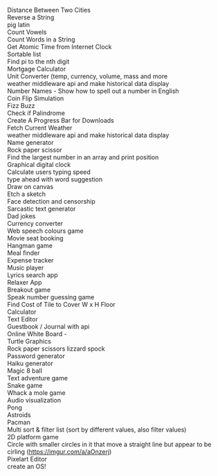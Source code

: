 Distance Between Two Cities  
Reverse a String  
pig latin  
Count Vowels  
Count Words in a String  
Get Atomic Time from Internet Clock  
Sortable list  
Find pi to the nth digit  
Mortgage Calculator  
Unit Converter (temp, currency, volume, mass and more  
weather middleware api and make historical data display  
Number Names - Show how to spell out a number in English  
Coin Flip Simulation  
Fizz Buzz  
Check if Palindrome  
Create A Progress Bar for Downloads  
Fetch Current Weather  
weather middleware api and make historical data display  
Name generator  
Rock paper scissor  
Find the largest number in an array and print position  
Graphical digital clock  
Calculate users typing speed  
type ahead with word suggestion  
Draw on canvas  
Etch a sketch  
Face detection and censorship  
Sarcastic text generator  
Dad jokes  
Currency converter  
Web speech colours game  
Movie seat booking  
Hangman game  
Meal finder  
Expense tracker  
Music player  
Lyrics search app  
Relaxer App  
Breakout game  
Speak number guessing game  
Find Cost of Tile to Cover W x H Floor  
Calculator  
Text Editor  
Guestbook / Journal with api  
Online White Board -  
Turtle Graphics  
Rock paper scissors lizzard spock  
Password generator  
Haiku generator  
Magic 8 ball  
Text adventure game  
Snake game  
Whack a mole game  
Audio visualization  
Pong  
Astroids  
Pacman  
Multi sort & filter list (sort by different values, also filter values)  
2D platform game  
Circle with smaller circles in it that move a straight line but appear to be cirling (https://imgur.com/a/aOnzerj)  
Pixelart Editor  
create an OS!
